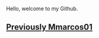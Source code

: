Hello, welcome to my Github.
## <ins>[Previously Mmarcos01](https://github.com/Mmarcos01?tab=repositories)</ins>

